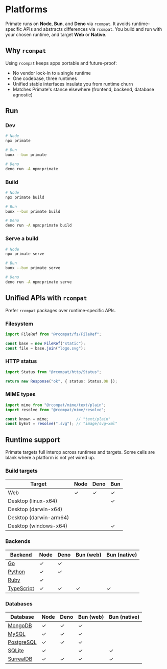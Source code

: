 # Platforms

Primate runs on **Node**, **Bun**, and **Deno** via `rcompat`. It avoids
runtime-specific APIs and abstracts differences via `rcompat`. You build
and run with your chosen runtime, and target **Web** or **Native**.

## Why `rcompat`

Using `rcompat` keeps apps portable and future-proof:

* No vendor lock-in to a single runtime
* One codebase, three runtimes
* Unified stable interfaces insulate you from runtime churn
* Matches Primate's stance elsewhere (frontend, backend, database agnostic)

## Run

### Dev

```bash
# Node
npx primate

# Bun
bunx --bun primate

# Deno
deno run -A npm:primate
```

### Build

```bash
# Node
npx primate build

# Bun
bunx --bun primate build

# Deno
deno run -A npm:primate build
```

### Serve a build

```bash
# Node
npx primate serve

# Bun
bunx --bun primate serve

# Deno
deno run -A npm:primate serve
```

## Unified APIs with `rcompat`

Prefer `rcompat` packages over runtime-specific APIs.

### Filesystem

```ts
import FileRef from "@rcompat/fs/FileRef";

const base = new FileRef("static");
const file = base.join("logo.svg");
```

### HTTP status

```ts
import Status from "@rcompat/http/Status";

return new Response("ok", { status: Status.OK });
```

### MIME types

```ts
import mime from "@rcompat/mime/text/plain";
import resolve from "@rcompat/mime/resolve";

const known = mime;            // "text/plain"
const byExt = resolve(".svg"); // "image/svg+xml"
```

## Runtime support

Primate targets full interop across runtimes and targets. Some cells are
blank where a platform is not yet wired up.

### Build targets

| Target                | Node | Deno | Bun |
| --------------------- | ---- | ---- | --- |
| Web                   | ✓    | ✓    | ✓   |
| Desktop (linux-x64)   |      |      | ✓   |
| Desktop (darwin-x64)  |      |      |     |
| Desktop (darwin-arm64)|      |      |     |
| Desktop (windows-x64) |      |      | ✓   |

### Backends

| Backend      | Node | Deno | Bun (web) | Bun (native) |
| ------------ | ---- | ---- | --------- | ------------ |
| [Go]         | ✓    | ✓    |           |              |
| [Python]     | ✓    | ✓    |           |              |
| [Ruby]       | ✓    |      |           |              |
| [TypeScript] | ✓    | ✓    | ✓         | ✓            |

### Databases

| Database     | Node | Deno | Bun (web) | Bun (native) |
| ------------ | ---- | ---- | --------- | ------------ |
| [MongoDB]    | ✓    | ✓    | ✓         |              |
| [MySQL]      | ✓    | ✓    | ✓         |              |
| [PostgreSQL] | ✓    | ✓    | ✓         |              |
| [SQLite]     | ✓    |      | ✓         | ✓            |
| [SurrealDB]  | ✓    | ✓    | ✓         | ✓            |

[Go]: /docs/backend/go
[Python]: /docs/backend/python
[Ruby]: /docs/backend/ruby
[TypeScript]: /docs/backend/typescript
[MongoDB]: /docs/database/mongodb
[MySQL]: /docs/database/mysql
[PostgreSQL]: /docs/database/postgresql
[SQLite]: /docs/database/sqlite
[SurrealDB]: /docs/database/surrealdb
